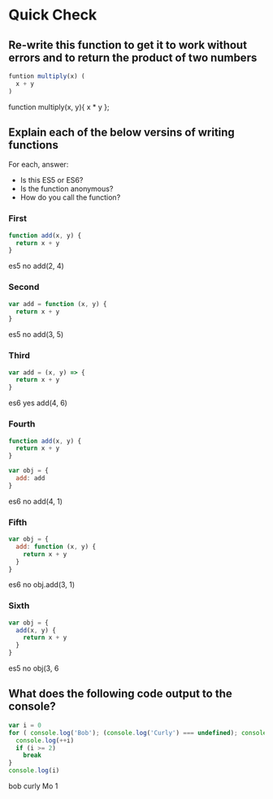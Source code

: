 # Quick Check

## Re-write this function to get it to work without errors and to return the product of two numbers

```js
funtion multiply(x) (
  x + y
)
```

function multiply(x, y){
 x * y
};

## Explain each of the below versins of writing functions

For each, answer:
- Is this ES5 or ES6?
- Is the function anonymous?
- How do you call the function?

### First

```js
function add(x, y) {
  return x + y
}
```

es5
no
add(2, 4)

### Second

```js
var add = function (x, y) {
  return x + y
}
```

es5
no
add(3, 5)

### Third

```js
var add = (x, y) => {
  return x + y
}
```
es6
yes
add(4, 6)
### Fourth

```js
function add(x, y) {
  return x + y
}

var obj = {
  add: add
}
```

es6
no
add(4, 1)

### Fifth

```js
var obj = {
  add: function (x, y) {
    return x + y
  }
}
```

es6
no
obj.add(3, 1)

### Sixth

```js
var obj = {
  add(x, y) {
    return x + y
  }
}
```

es5
no
obj(3, 6

## What does the following code output to the console?

```js
var i = 0
for ( console.log('Bob'); (console.log('Curly') === undefined); console.log('Mo') ) { 
  console.log(++i)
  if (i >= 2)
    break
}
console.log(i)
```

bob
curly
Mo
1

